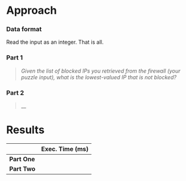# Approach
### Data format

Read the input as an integer. That is all.

### Part 1
> _Given the list of blocked IPs you retrieved from the firewall (your puzzle input), what is the lowest-valued IP that is not blocked?_


### Part 2
> __


# Results

|              | Exec. Time (ms) |
|--------------|----------------:|
| **Part One** |                 |
| **Part Two** |                 |
